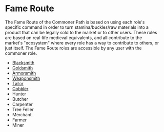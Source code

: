# Fame Route

The Fame Route of the Commoner Path is based on using each role's specific command in order to turn stamina/buckles/raw materials into a product that can be legally sold to the market or to other users. These roles are based on real-life medieval equivalents, and all contribute to the market's "ecosystem" where every role has a way to contribute to others, or just itself. The Fame Route roles are accessible by any user with the commoner role. 

* [Blacksmith](blacksmith.md)
* [Goldsmith](goldsmith.md)
* [Armorsmith](armorsmith.md)
* [Weaponsmith](weaponsmith.md)
* [Tailor](tailor.md)
* [Cobbler](cobbler.md)
* Hunter
* Butcher
* Carpenter
* Tree Feller
* Merchant
* Farmer
* Miner

